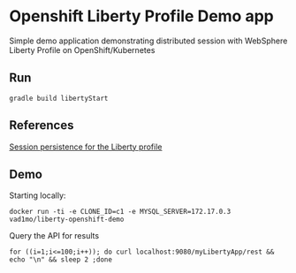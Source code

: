 # Openshift Liberty Profile Demo app

Simple demo application demonstrating distributed session with WebSphere Liberty Profile  on OpenShift/Kubernetes

## Run

```
gradle build libertyStart
```


## References
[Session persistence for the Liberty profile][1]


[1]: https://www.ibm.com/support/knowledgecenter/SSRTLW_9.0.0/com.ibm.websphere.wlp.nd.multiplatform.doc/ae/twlp_admin_session_persistence.html


## Demo

Starting locally:

```
docker run -ti -e CLONE_ID=c1 -e MYSQL_SERVER=172.17.0.3 vad1mo/liberty-openshift-demo 

```

Query the API for results

```
for ((i=1;i<=100;i++)); do curl localhost:9080/myLibertyApp/rest && echo "\n" && sleep 2 ;done 
```
